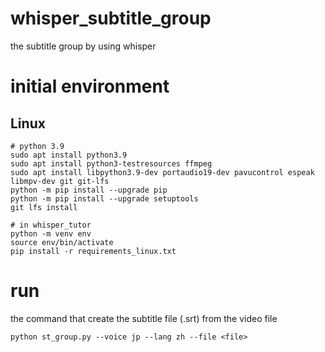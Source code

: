 # whisper_subtitle_group
the subtitle group by using whisper

# initial environment

## Linux

```shell
# python 3.9
sudo apt install python3.9
sudo apt install python3-testresources ffmpeg
sudo apt install libpython3.9-dev portaudio19-dev pavucontrol espeak libmpv-dev git git-lfs
python -m pip install --upgrade pip
python -m pip install --upgrade setuptools
git lfs install

# in whisper_tutor
python -m venv env
source env/bin/activate
pip install -r requirements_linux.txt
```

# run
the command that create the subtitle file (.srt) from the video file

```shell
python st_group.py --voice jp --lang zh --file <file>
```